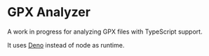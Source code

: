 # GPX Analyzer

A work in progress for analyzing GPX files with TypeScript support.

It uses [Deno](https://deno.land/) instead of node as runtime.